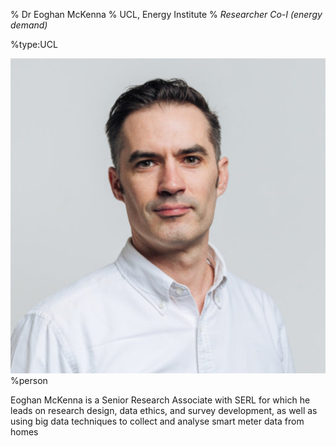 % Dr Eoghan McKenna
% UCL, Energy Institute
% _Researcher Co-I (energy demand)_

%type:UCL

![Eoghan](Eoghan.jpg)%person

Eoghan McKenna is a Senior Research Associate with SERL for which he leads on research design, data ethics, and survey development, as well as using big data techniques to collect and analyse smart meter data from homes

